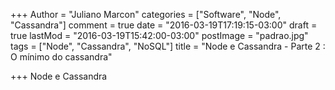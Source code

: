 +++
Author = "Juliano Marcon"
categories = ["Software", "Node", "Cassandra"]
comment = true
date = "2016-03-19T17:19:15-03:00"
draft = true
lastMod = "2016-03-19T15:42:00-03:00"
postImage = "padrao.jpg"
tags = ["Node", "Cassandra", "NoSQL"]
title = "Node e Cassandra - Parte 2 : O mínimo do cassandra"

+++
 Node e Cassandra
